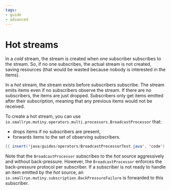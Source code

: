 ```yaml
---
tags:
- guide
- advanced
---
```


# Hot streams

In a _cold_ stream, the stream is created when one subscriber subscribes to the stream.
So, if no one subscribes, the actual stream is not created, saving resources (that would be wasted because nobody is interested in the items).

In a _hot_ stream, the stream exists before subscribers subscribe.
The stream emits items even if no subscribers observe the stream.
If there are no subscribers, the items are just dropped.
Subscribers only get items emitted after their subscription, meaning that any previous items would not be received.

To create a hot stream, you can use `io.smallrye.mutiny.operators.multi.processors.BroadcastProcessor` that:

- drops items if no subscribers are present,
- forwards items to the set of observing subscribers.

```java linenums="1"
{{ insert('java/guides/operators/BroadcastProcessorTest.java', 'code') }}
```

Note that the `BroadcastProcessor` subscribes to the _hot_ source aggressively and without back-pressure.
However, the `BroadcastProcessor` enforces the back-pressure protocol per subscriber.
If a subscriber is not ready to handle an item emitted by the _hot_ source, an `io.smallrye.mutiny.subscription.BackPressureFailure` is forwarded to this subscriber.
